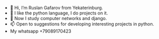 - 👋 Hi, I’m Ruslan Gafarov from Yekaterinburg.
- 👀 I like the python language, I do projects on it.
- 🌱 Now I study computer networks and django.
- 📫 Open to suggestions for developing interesting projects in python. 
- My whatsapp +79089170423 


<!---
trenerekb/trenerekb is a ✨ special ✨ repository because its `README.md` (this file) appears on your GitHub profile.
You can click the Preview link to take a look at your changes.
--->
